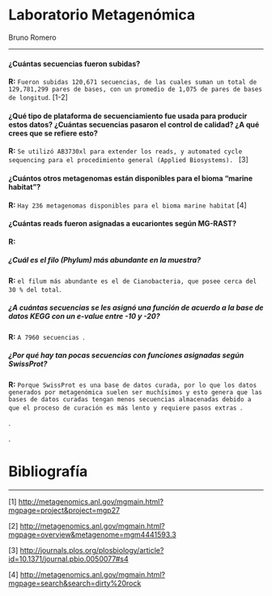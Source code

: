 # Laboratorio Metagenómica


Bruno Romero


----



#### ¿Cuántas secuencias fueron subidas? 



__R:__ `Fueron subidas 120,671 secuencias, de las cuales suman un total de 129,781,299 pares de bases, con un promedio de 1,075 de pares de bases de longitud`. [1-2]



#### ¿Qué tipo de plataforma de secuenciamiento fue usada para producir estos datos?	¿Cuántas secuencias pasaron el control de calidad? ¿A qué crees que se refiere esto?



__R:__ `Se utilizó AB3730xl para extender los reads, y automated cycle sequencing para el procedimiento general (Applied Biosystems). ` [3]



#### ¿Cuántos otros metagenomas están disponibles para el bioma “marine habitat”?



__R:__ `Hay 236 metagenomas disponibles para el bioma marine habitat` [4]



#### ¿Cuántas reads fueron asignadas a eucariontes según MG-RAST?



__R:__



##### ¿Cuál es el filo (Phylum) más abundante en la muestra?



__R:__ `el filum más abundante es el de Cianobacteria, que posee cerca del 30 % del total`.



##### ¿A cuántas secuencias se les asignó una función de acuerdo a la base de datos KEGG con un e-value entre -10 y -20?



__R:__ `A 7960 secuencias `.



##### ¿Por qué hay tan pocas secuencias con funciones asignadas según SwissProt?



__R:__ `Porque SwissProt es una base de datos curada, por lo que los datos generados por metagenómica suelen ser muchísimos y esto genera que las bases de datos curadas tengan menos secuencias almacenadas debido a que el proceso de curación es más lento y requiere pasos extras `.


.

.




# Bibliografía

----

[1] http://metagenomics.anl.gov/mgmain.html?mgpage=project&project=mgp27


[2] http://metagenomics.anl.gov/mgmain.html?mgpage=overview&metagenome=mgm4441593.3


[3] http://journals.plos.org/plosbiology/article?id=10.1371/journal.pbio.0050077#s4


[4] http://metagenomics.anl.gov/mgmain.html?mgpage=search&search=dirty%20rock

